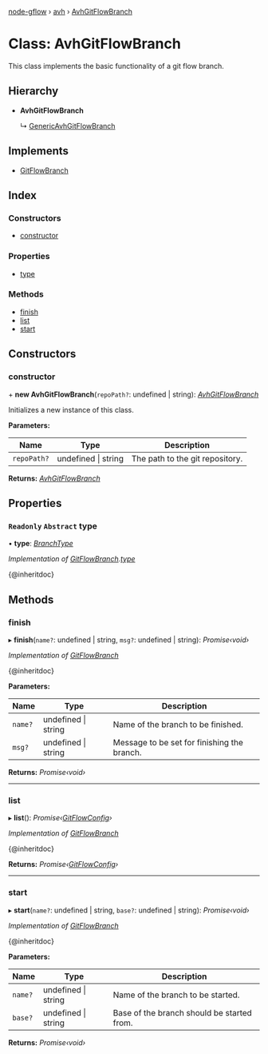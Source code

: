 [node-gflow](../README.md) › [avh](../modules/avh.md) › [AvhGitFlowBranch](avh.avhgitflowbranch.md)

# Class: AvhGitFlowBranch

This class implements the basic functionality of a git flow branch.

## Hierarchy

* **AvhGitFlowBranch**

  ↳ [GenericAvhGitFlowBranch](avh.genericavhgitflowbranch.md)

## Implements

* [GitFlowBranch](../interfaces/api.gitflowbranch.md)

## Index

### Constructors

* [constructor](avh.avhgitflowbranch.md#constructor)

### Properties

* [type](avh.avhgitflowbranch.md#readonly-abstract-type)

### Methods

* [finish](avh.avhgitflowbranch.md#finish)
* [list](avh.avhgitflowbranch.md#list)
* [start](avh.avhgitflowbranch.md#start)

## Constructors

###  constructor

\+ **new AvhGitFlowBranch**(`repoPath?`: undefined | string): *[AvhGitFlowBranch](avh.avhgitflowbranch.md)*

Initializes a new instance of this class.

**Parameters:**

Name | Type | Description |
------ | ------ | ------ |
`repoPath?` | undefined &#124; string | The path to the git repository.  |

**Returns:** *[AvhGitFlowBranch](avh.avhgitflowbranch.md)*

## Properties

### `Readonly` `Abstract` type

• **type**: *[BranchType](../modules/api.md#branchtype)*

*Implementation of [GitFlowBranch](../interfaces/api.gitflowbranch.md).[type](../interfaces/api.gitflowbranch.md#readonly-type)*

{@inheritdoc}

## Methods

###  finish

▸ **finish**(`name?`: undefined | string, `msg?`: undefined | string): *Promise‹void›*

*Implementation of [GitFlowBranch](../interfaces/api.gitflowbranch.md)*

{@inheritdoc}

**Parameters:**

Name | Type | Description |
------ | ------ | ------ |
`name?` | undefined &#124; string | Name of the branch to be finished. |
`msg?` | undefined &#124; string | Message to be set for finishing the branch.  |

**Returns:** *Promise‹void›*

___

###  list

▸ **list**(): *Promise‹[GitFlowConfig](../interfaces/api.gitflowconfig.md)›*

*Implementation of [GitFlowBranch](../interfaces/api.gitflowbranch.md)*

{@inheritdoc}

**Returns:** *Promise‹[GitFlowConfig](../interfaces/api.gitflowconfig.md)›*

___

###  start

▸ **start**(`name?`: undefined | string, `base?`: undefined | string): *Promise‹void›*

*Implementation of [GitFlowBranch](../interfaces/api.gitflowbranch.md)*

{@inheritdoc}

**Parameters:**

Name | Type | Description |
------ | ------ | ------ |
`name?` | undefined &#124; string | Name of the branch to be started. |
`base?` | undefined &#124; string | Base of the branch should be started from.  |

**Returns:** *Promise‹void›*
